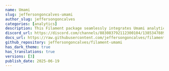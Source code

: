 ```yaml
---
name: Umami
slug: jeffersongoncalves-umami
author_slug: jeffersongoncalves
categories: [analytics]
description: This Filament package seamlessly integrates Umami analytics into your Blade templates. Easily track website visits and user engagement directly within your Laravel application, providing valuable insights into your website's performance.
discord_url: https://discord.com/channels/883083792112300104/1385347889580085342
docs_url: https://raw.githubusercontent.com/jeffersongoncalves/filament-umami/1.x/README.md
github_repository: jeffersongoncalves/filament-umami
has_dark_theme: true
has_translations: true
versions: [3]
publish_date: 2025-06-19
---
```


